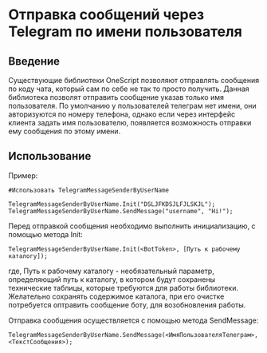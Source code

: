 # Отправка сообщений через Telegram по имени пользователя  

## Введение

Существующие библиотеки OneScript позволяют отправлять сообщения по коду чата, который сам по себе не так то просто получить. Данная библиотека позволят отправить сообщение указав только имя пользователя.
По умолчанию у пользователей телеграм нет имени, они авторизуются по номеру телефона, однако если через интерфейс клиента задать имя пользователю, появляется возможность отправки ему сообщения по этому имени.

## Использование


Пример:

    #Использовать TelegramMessageSenderByUserName

    TelegramMessageSenderByUserName.Init("DSLJFKDSJLFJLSKJL");
    TelegramMessageSenderByUserName.SendMessage("username", "Hi!");


Перед отправкой сообщения необходимо выполнить инициализацию, с помощью метода Init:

    TelegramMessageSenderByUserName.Init(<BotToken>, [Путь к рабочему каталогу]);

где, Путь к рабочему каталогу - необязательный параметр, определяющий путь к каталогу, в котором будут сохранены технические таблицы, которые требуются для работы библиотеки. Желательно сохранять содержимое каталога, при его очистке потребуется оптравить сообщение боту, для возобновления работы.

Отправка сообщения осуществляется с помощью метода SendMessage:

    TelegramMessageSenderByUserName.SendMessage(<ИмяПользователяТелеграм>, <ТекстСообщения>);
